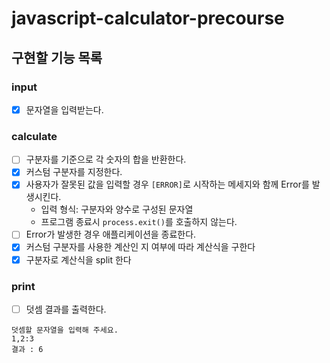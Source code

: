 # javascript-calculator-precourse

## 구현할 기능 목록

### input

- [x] 문자열을 입력받는다.

### calculate

- [ ] 구분자를 기준으로 각 숫자의 합을 반환한다.
- [x] 커스텀 구분자를 지정한다.
- [x] 사용자가 잘못된 값을 입력할 경우 `[ERROR]`로 시작하는 메세지와 함께 Error를 발생시킨다.
  - 입력 형식: 구분자와 양수로 구성된 문자열
  - 프로그램 종료시 `process.exit()`를 호출하지 않는다.
- [ ] Error가 발생한 경우 애플리케이션을 종료한다.
- [x] 커스텀 구분자를 사용한 계산인 지 여부에 따라 계산식을 구한다
- [x] 구분자로 계산식을 split 한다

### print

- [ ] 덧셈 결과를 출력한다.

```
덧셈할 문자열을 입력해 주세요.
1,2:3
결과 : 6
```